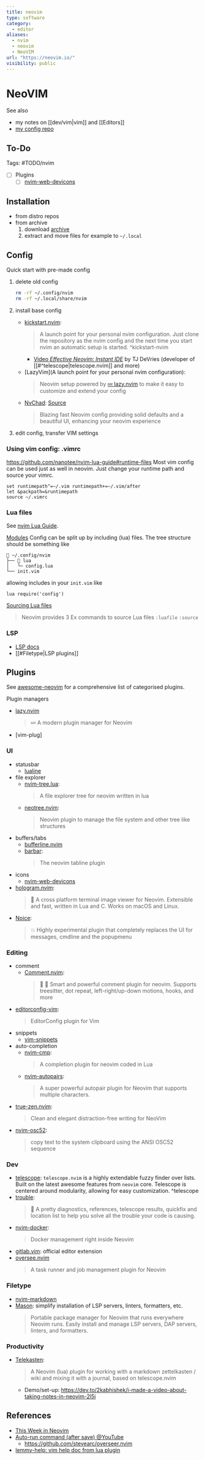 ```yaml
---
title: neovim
type: software
category:
  - editor
aliases:
  - nvim
  - neovim
  - NeoVIM
url: "https://neovim.io/"
visibility: public
---
```

# NeoVIM

See also

- my notes on [[dev/vim|vim]] and [[Editors]]
- [my config repo][nvim-config-repo]

## To-Do

Tags: #TODO/nvim

- [ ] Plugins
    - [ ] [nvim-web-devicons](https://github.com/nvim-tree/nvim-web-devicons)

## Installation

- from distro repos
- from archive
    1. download [archive](https://github.com/neovim/neovim/releases/latest/download/nvim-linux64.tar.gz)
    2. extract and move files for example to `~/.local`

## Config

Quick start with pre-made config

1. delete old config

    ```bash
    rm -rf ~/.config/nvim
    rm -rf ~/.local/share/nvim
    ```

2. install base config
    - [kickstart.nvim](https://github.com/nvim-lua/kickstart.nvim):
        > A launch point for your personal nvim configuration. Just clone the repository as the nvim config and the next time you start nvim an automatic setup is started. ^kickstart-nvim
        - [Video *Effective Neovim: Instant IDE*](https://www.youtube.com/watch?v=stqUbv-5u2s) by TJ DeVries (developer of [[#^telescope|telescope.nvim]] and more)
    - [LazyVim](A launch point for your personal nvim configuration):
        > Neovim setup powered by [💤 lazy.nvim](https://github.com/folke/lazy.nvim) to make it easy to customize and extend your config
    - [NvChad](https://nvchad.com/): [Source](https://github.com/NvChad/NvChad)
        > Blazing fast Neovim config providing solid defaults and a beautiful UI, enhancing your neovim experience

3. edit config, transfer VIM settings


### Using vim config: .vimrc

<https://github.com/nanotee/nvim-lua-guide#runtime-files>
Most vim config can be used just as well in neovim. Just change your runtime path and source your vimrc.

```vim
set runtimepath^=~/.vim runtimepath+=~/.vim/after
let &packpath=&runtimepath
source ~/.vimrc
```

### Lua files

See [nvim Lua Guide](https://github.com/nanotee/nvim-lua-guide).

[Modules](https://github.com/nanotee/nvim-lua-guide#modules)
Config can be split up by including (lua) files. The tree structure should be something like

```
📂 ~/.config/nvim
├── 📂 lua
│   └─ config.lua
└── init.vim
```

allowing includes in your `init.vim` like

```vim
lua require('config')
```

[Sourcing Lua files](https://github.com/nanotee/nvim-lua-guide#sourcing-lua-files)
> Neovim provides 3 Ex commands to source Lua files
> `:luafile`
> `:source`

### LSP

- [LSP docs](https://neovim.io/doc/user/lsp.html)
- [[#Filetype|LSP plugins]]

## Plugins

See [awesome-neovim](https://github.com/rockerBOO/awesome-neovim) for a comprehensive list of categorised plugins.


Plugin managers

- [lazy.nvim](https://github.com/folke/lazy.nvim)
    > 💤 A modern plugin manager for Neovim
- [vim-plug]

### UI

- statusbar
    - [lualine](https://github.com/nvim-lualine/lualine.nvim)
- file explorer
    - [nvim-tree.lua](https://github.com/nvim-tree/nvim-tree.lua):
        > A file explorer tree for neovim written in lua
    - [neotree.nvim](https://github.com/nvim-neo-tree/neo-tree.nvim):
        > Neovim plugin to manage the file system and other tree like structures
- buffers/tabs
    - [bufferline.nvim](https://github.com/akinsho/bufferline.nvim)
    - [barbar]:
        > The neovim tabline plugin
- icons
    - [nvim-web-devicons](https://github.com/nvim-tree/nvim-web-devicons)
- [hologram.nvim](https://github.com/edluffy/hologram.nvim):
    > 👻 A cross platform terminal image viewer for Neovim. Extensible and fast, written in Lua and C. Works on macOS and Linux.
- [Noice](https://github.com/folke/noice.nvim):
    > 💥 Highly experimental plugin that completely replaces the UI for messages, cmdline and the popupmenu

### Editing

- comment
    - [Comment.nvim](https://github.com/numToStr/Comment.nvim):
        > 🧠 💪 Smart and powerful comment plugin for neovim. Supports treesitter, dot repeat, left-right/up-down motions, hooks, and more
- [editorconfig-vim](https://github.com/editorconfig/editorconfig-vim):
    > EditorConfig plugin for Vim
- snippets
    - [vim-snippets](https://github.com/honza/vim-snippets)
- auto-completion
    - [nvim-cmp](https://github.com/hrsh7th/nvim-cmp):
        > A completion plugin for neovim coded in Lua
    - [nvim-autopairs](https://github.com/windwp/nvim-autopairs):
        > A super powerful autopair plugin for Neovim that supports multiple characters.
- [true-zen.nvim](https://github.com/Pocco81/true-zen.nvim):
    > Clean and elegant distraction-free writing for NeoVim
- [nvim-osc52](https://github.com/ojroques/nvim-osc52):
    > copy text to the system clipboard using the ANSI OSC52 sequence

### Dev

- [telescope](https://github.com/nvim-telescope/telescope.nvim): `telescope.nvim` is a highly extendable fuzzy finder over lists. Built on the latest awesome features from `neovim` core. Telescope is centered around modularity, allowing for easy customization. ^telescope
- [trouble](https://github.com/folke/trouble.nvim):
    > 🚦 A pretty diagnostics, references, telescope results, quickfix and location list to help you solve all the trouble your code is causing.
- [nvim-docker](https://github.com/dgrbrady/nvim-docker):
    > Docker management right inside Neovim
- [gitlab.vim](https://gitlab.com/gitlab-org/editor-extensions/gitlab.vim): official editor extension
- [oversee.nvim](https://github.com/stevearc/overseer.nvim)
    > A task runner and job management plugin for Neovim

### Filetype

- [nvim-markdown](https://github.com/ixru/nvim-markdown)
- [Mason](https://github.com/williamboman/mason.nvim): simplify installation of LSP servers, linters, formatters, etc.
    > Portable package manager for Neovim that runs everywhere Neovim runs. Easily install and manage LSP servers, DAP servers, linters, and formatters.

### Productivity

- [Telekasten](https://github.com/renerocksai/telekasten.nvim):
    > A Neovim (lua) plugin for working with a markdown zettelkasten / wiki and mixing it with a journal, based on telescope.nvim
    - Demo/set-up: <https://dev.to/2kabhishek/i-made-a-video-about-taking-notes-in-neovim-2l5i>

## References

- [This Week in Neovim](https://this-week-in-neovim.org/)
- [Auto-run command (after save) @YouTube](https://www.youtube.com/watch?v=9gUatBHuXE0)
    - <https://github.com/stevearc/overseer.nvim>
- [lemmy-help: vim help doc from lua plugin](https://github.com/numToStr/lemmy-help)

[nvim-config-repo]: <https://github.com/SebastianErfort/kickstart.nvim>
[barbar]: <https://github.com/romgrk/barbar.nvim>
